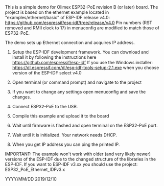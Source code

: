 This is a simple demo for Olimex ESP32-PoE revision B (or later) board.
The project is based on the ethernet example located in "examples/ethernet/basic" of ESP-IDF release v4.0: https://github.com/espressif/esp-idf/tree/release/v4.0
Pin numbers (RST removed and RMII clock to 17) in menuconfig are modified to match those of ESP32-PoE.

The demo sets up Ethernet connection and acquires IP address.

1) Setup the ESP-IDF development framework. You can download and install it by following the instructions here  https://github.com/espressif/esp-idf
If you use the Windows installer: https://dl.espressif.com/dl/esp-idf-tools-setup-2.1.exe when you choose version of the ESP-IDF select v4.0

2) Open terminal (or command prompt) and navigate to the project

3) If you want to change any settings open menuconfig and save the changes.

4) Connect ESP32-PoE to the USB. 

5) Compile this example and upload it to the board

6) Wait until firmware is flashed and open terminal on the ESP32-PoE port.

7) Wait until it is initialized. Your network needs DHCP.

8) When you get IP address you can ping the printed IP.


IMPORTANT: The example won't work with older (and very likely newer) versions of the ESP-IDF due to the changed structure of the libraries in the ESP-IDF.
If you want to ESP-IDF v3.xx you should use the project: ESP32_PoE_Ethernet_IDFv3.x

YYYY/MM/DD
2019/12/10

